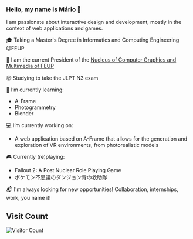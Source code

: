 ### Hello, my name is Mário 👋

I am passionate about interactive design and development, mostly in the context of web applications and games.

🎓 Taking a Master's Degree in Informatics and Computing Engineering @FEUP

:briefcase: I am the current President of the [Nucleus of Computer Graphics and Multimedia of FEUP](ncgm.fe.up.pt)

:secret: Studying to take the JLPT N3 exam

:notebook: I’m currently learning:
  - A-Frame
  - Photogrammetry
  - Blender
  
:computer: I’m currently working on:
  - A web application based on A-Frame that allows for the generation and exploration of VR environments, from photorealistic models
  
:video_game: Currently (re)playing:
  - Fallout 2: A Post Nuclear Role Playing Game
  - ポケモン不思議のダンジョン青の救助隊

:mailbox_with_mail: I'm always looking for new opportunities! Collaboration, internships, work, you name it!

## Visit Count
![Visitor Count](https://profile-counter.glitch.me/Retchut/count.svg)
